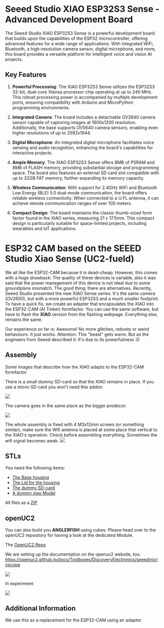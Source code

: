 # Seeed Studio XIAO ESP32S3 Sense - Advanced Development Board

The Seeed Studio XIAO ESP32S3 Sense is a powerful development board that builds upon the capabilities of the ESP32 microcontroller, offering advanced features for a wide range of applications. With integrated WiFi, Bluetooth, a high-resolution camera sensor, digital microphone, and more, this board provides a versatile platform for intelligent voice and vision AI projects.

## Key Features

1. **Powerful Processing**: The XIAO ESP32S3 Sense utilizes the ESP32S3 32-bit, dual-core Xtensa processor chip operating at up to 240 MHz. This robust processing power is accompanied by multiple development ports, ensuring compatibility with Arduino and MicroPython programming environments.

2. **Integrated Camera**: The board includes a detachable OV2640 camera sensor capable of capturing images at 1600x1200 resolution. Additionally, the base supports OV5640 camera sensors, enabling even higher resolutions of up to 2592x1944.

3. **Digital Microphone**: An integrated digital microphone facilitates voice sensing and audio recognition, enhancing the board's capabilities for interactive projects.

4. **Ample Memory**: The XIAO ESP32S3 Sense offers 8MB of PSRAM and 8MB of FLASH memory, providing substantial storage and programming space. The board also features an external SD card slot compatible with up to 32GB FAT memory, further expanding its memory capacity.

5. **Wireless Communication**: With support for 2.4GHz WiFi and Bluetooth Low Energy (BLE) 5.0 dual-mode communication, the board offers reliable wireless connectivity. When connected to a U.FL antenna, it can achieve remote communication ranges of over 100 meters.

6. **Compact Design**: The board maintains the classic thumb-sized form factor found in the XIAO series, measuring 21 x 17.5mm. This compact design is particularly suitable for space-limited projects, including wearables and IoT applications.


# ESP32 CAM based on the SEEED Studio Xiao Sense (UC2-fueld)

We all like the ESP32-CAM because it is dead-cheap. However, this comes with a huge drawback: The quality of these devices is variable, also it was said that the power management of this device is not ideal due to some groundplane mismatch. The good thing: there are alternatives.
Recently, Seeed Studio presented the new XIAO Sense series. It's the same camera (OV2650), but with a more powerful ESP32S3 and a much smaller footprint. To have a quick fix, we create an adapter that encapsulates the XIAO into the ESP32-CAM (AI Tinker) formfactor. You can use the same software, but have to flash the **XIAO** version from the flashing webpage. Everything else, remains the same.

Our experience so far is: Awesome! No more glitches, reboots or weird behaviours. It just works. Attention: This "beast" gets warm. But as the engineers from Seeed described it: It's due to its powerfuliness :D


## Assembly

Some images that describe how the XIAO adapts to the ESP32-CAM formfactor

There is a small dummy SD-card so that the XIAO remains in place. If you use a micro-SD card you won't need this addon:

![](./IMAGES/seeed/seeedconnected.png)

The camera goes in the same place as the bigger predecor:

![](./IMAGES/seeed/IMG_20230705_084950.jpg)

The whole assembly is fixed with 4 M3x12mm screws (or something similar), make sure the Wifi antenna is placed at some place that vertical to the XIAO's operation. Check before assembling everything. Sometimes the wifi signal becomes weak.
![](./IMAGES/seeed/IMG_20230705_085006.jpg)


## STLs

You need the following items:

- [The Base housing](./IMAGES/seeed/Assembly_Cube_SEEED_Xiao_Sense_Camera_adapter_v3_00_ESP32_XIAO_Adapter_base_2.stl)
- [The Lid for the housing](./IMAGES/seeed/Assembly_Cube_SEEED_Xiao_Sense_Camera_adapter_v3_00_ESP32_XIAO_Adapter_lid_3.stl)
- [The dummy SD-card](./IMAGES/seeed/Assembly_Cube_SEEED_Xiao_Sense_Camera_adapter_v3_00_ESP32_XIAO_Adapter_SDcard_4.stl)
- [A dummy xiao Model](./IMAGES/seeed/Assembly_Cube_SEEED_Xiao_Sense_Camera_adapter_v3_00_Seeeduino_Xiao_1.stl)

All files as a [ZIP](./IMAGES/seeed/Archiv.zip)


## openUC2

You can also build you **ANGLERFISH** using cubes. Please head over to the openUC2 repository for having a look at the dedicated Module.

The [OpenUC2 Repo](https://github.com/openUC2/openUC2-SEEED-XIAO-Camera)

We are setting up the documentation on the openuc2 website, too: https://openuc2.github.io/docs/Toolboxes/DiscoveryElectronics/seeedmicroscope


![](./IMAGES/seeed/IMG_20230718_131610.jpg)

In experiment:

![](./IMAGES/seeed/IMG_20230722_124929.jpg)



## Additional Information

We use this as a replacement for the ESP32-CAM using an adapter.
